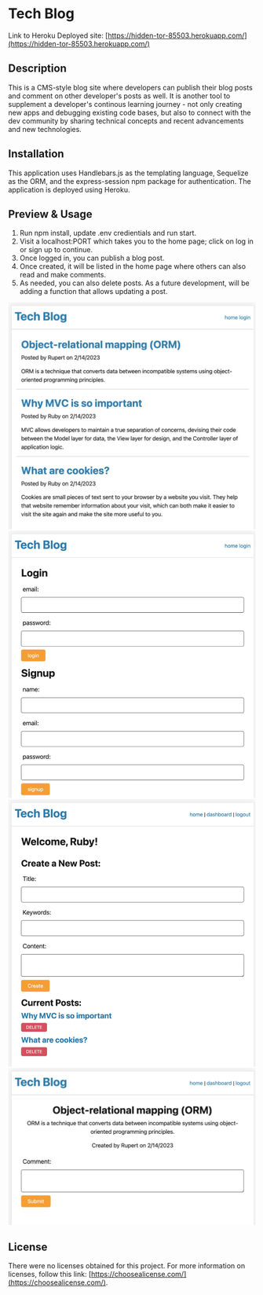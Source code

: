 # Tech Blog

Link to Heroku Deployed site: [https://hidden-tor-85503.herokuapp.com/](https://hidden-tor-85503.herokuapp.com/)

## Description

This is a CMS-style blog site where developers can publish their blog posts and comment on other developer's posts as well. It is another tool to supplement a developer's continous learning journey - not only creating new apps and debugging existing code bases, but also to connect with the dev community by sharing technical concepts and recent advancements and new technologies.

## Installation

This application uses Handlebars.js as the templating language, Sequelize as the ORM, and the express-session npm package for authentication. The application is deployed using Heroku.


## Preview & Usage

1. Run npm install, update .env credientials and run start.
2. Visit a localhost:PORT which takes you to the home page; click on log in or sign up to continue.
2. Once logged in, you can publish a blog post.
3. Once created, it will be listed in the home page where others can also read and make comments.
4. As needed, you can also delete posts. As a future development, will be adding a function that allows updating a post. 


![Screen shot - Homepage](./assets/homepage.jpg)
![Screen shot - Login Sign Up Page](./assets/login-signup.jpg)
![Screen shot - Dashboard Create Post](./assets/login-dashboard-createpost.jpg)
![Screen shot - Add Comment to Post](./assets/comment-on-post.jpg)


## License

There were no licenses obtained for this project. For more information on licenses, follow this link:
[https://choosealicense.com/](https://choosealicense.com/).